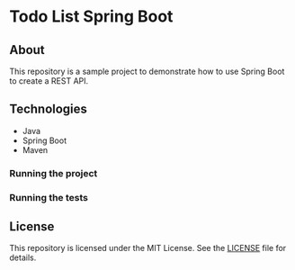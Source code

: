 # Todo List Spring Boot

## About

This repository is a sample project to demonstrate how to use Spring Boot to create a REST API.

## Technologies

- Java
- Spring Boot
- Maven


### Running the project

### Running the tests

## License

This repository is licensed under the MIT License. See the [LICENSE](/LICENSE) file for details.
